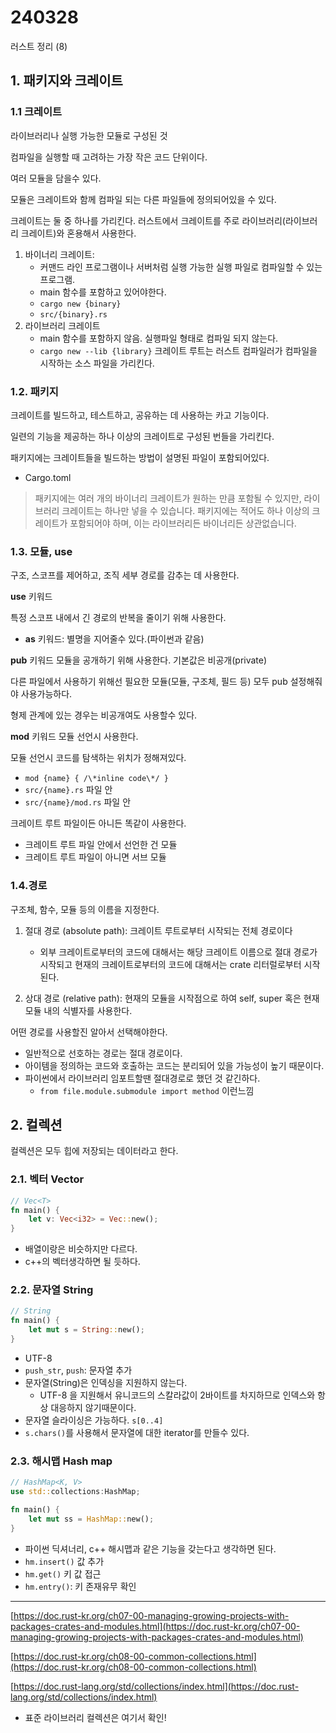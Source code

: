 # 240328

러스트 정리 (8)

## 1. 패키지와 크레이트

### 1.1 크레이트
라이브러리나 실행 가능한 모듈로 구성된 것

컴파일을 실행할 때 고려하는 가장 작은 코드 단위이다.

여러 모듈을 담을수 있다.

모듈은 크레이트와 함께 컴파일 되는 다른 파일들에 정의되어있을 수 있다.

크레이트는 둘 중 하나를 가리킨다. 러스트에서 크레이트를 주로 라이브러리(라이브러리 크레이트)와 혼용해서 사용한다.

1. 바이너리 크레이트: 
   - 커맨드 라인 프로그램이나 서버처럼 실행 가능한 실행 파일로 컴파일할 수 있는 프로그램.
   - main 함수를 포함하고 있어야한다.
   - `cargo new {binary}`
   - `src/{binary}.rs`
2. 라이브러리 크레이트
   -  main 함수를 포함하지 않음. 실행파일 형태로 컴파일 되지 않는다.
   - `cargo new --lib {library}`
크레이트 루트는 러스트 컴파일러가 컴파일을 시작하는 소스 파일을 가리킨다.

### 1.2. 패키지
크레이트를 빌드하고, 테스트하고, 공유하는 데 사용하는 카고 기능이다. 

일련의 기능을 제공하는 하나 이상의 크레이트로 구성된 번들을 가리킨다.

패키지에는 크레이트들을 빌드하는 방법이 설명된 파일이 포함되어있다.
- Cargo.toml


> 패키지에는 여러 개의 바이너리 크레이트가 원하는 만큼 포함될 수 있지만, 라이브러리 크레이트는 하나만 넣을 수 있습니다. 패키지에는 적어도 하나 이상의 크레이트가 포함되어야 하며, 이는 라이브러리든 바이너리든 상관없습니다.

### 1.3. 모듈, use
구조, 스코프를 제어하고, 조직 세부 경로를 감추는 데 사용한다. 

**use** 키워드

특정 스코프 내에서 긴 경로의 반복을 줄이기 위해 사용한다.
- **as** 키워드: 별명을 지어줄수 있다.(파이썬과 같음)

**pub** 키워드
모듈을 공개하기 위해 사용한다. 기본값은 비공개(private)

다른 파일에서 사용하기 위해선 필요한 모듈(모듈, 구조체, 필드 등) 모두 pub 설정해줘야 사용가능하다.

형제 관계에 있는 경우는 비공개여도 사용할수 있다.

**mod** 키워드
모듈 선언시 사용한다.

모듈 선언시 코드를 탐색하는 위치가 정해져있다.
- `mod {name} { /\*inline code\*/ }`
- `src/{name}.rs` 파일 안
- `src/{name}/mod.rs` 파일 안

크레이트 루트 파일이든 아니든 똑같이 사용한다.
- 크레이트 루트 파일 안에서 선언한 건 모듈
- 크레이트 루트 파일이 아니면 서브 모듈

### 1.4.경로
구조체, 함수, 모듈 등의 이름을 지정한다.

1. 절대 경로 (absolute path): 크레이트 루트로부터 시작되는 전체 경로이다
   - 외부 크레이트로부터의 코드에 대해서는 해당 크레이트 이름으로 절대 경로가 시작되고 현재의 크레이트로부터의 코드에 대해서는 crate 리터럴로부터 시작된다.

2. 상대 경로 (relative path): 현재의 모듈을 시작점으로 하여 self, super 혹은 현재 모듈 내의 식별자를 사용한다.

어떤 경로를 사용할진 알아서 선택해야한다.
   - 일반적으로 선호하는 경로는 절대 경로이다.
   - 아이템을 정의하는 코드와 호출하는 코드는 분리되어 있을 가능성이 높기 때문이다.
   - 파이썬에서 라이브러리 임포트할땐 절대경로로 했던 것 같긴하다. 
     - `from file.module.submodule import method` 이런느낌
    
## 2. 컬렉션

컬렉션은 모두 힙에 저장되는 데이터라고 한다.

### 2.1. 벡터 Vector

```rust
// Vec<T>
fn main() {
    let v: Vec<i32> = Vec::new();
}
```

- 배열이랑은 비슷하지만 다르다.
- c++의 벡터생각하면 될 듯하다.

### 2.2. 문자열 String

```rust
// String
fn main() {
    let mut s = String::new();
}
```
- UTF-8
- `push_str`, `push`: 문자열 추가
- 문자열(String)은 인덱싱을 지원하지 않는다.
   - UTF-8 을 지원해서 유니코드의 스칼라값이 2바이트를 차지하므로 인덱스와 항상 대응하지 않기때문이다.
- 문자열 슬라이싱은 가능하다. `s[0..4]`
- `s.chars()`를 사용해서 문자열에 대한 iterator를 만들수 있다.

### 2.3. 해시맵 Hash map

```rust
// HashMap<K, V>
use std::collections:HashMap;

fn main() {
    let mut ss = HashMap::new();
}
```

- 파이썬 딕셔너리, c++ 해시맵과 같은 기능을 갖는다고 생각하면 된다.
- `hm.insert()` 값 추가 
- `hm.get()` 키 값 접근
- `hm.entry()`: 키 존재유무 확인 


---

[https://doc.rust-kr.org/ch07-00-managing-growing-projects-with-packages-crates-and-modules.html](https://doc.rust-kr.org/ch07-00-managing-growing-projects-with-packages-crates-and-modules.html)

[https://doc.rust-kr.org/ch08-00-common-collections.html](https://doc.rust-kr.org/ch08-00-common-collections.html)

[https://doc.rust-lang.org/std/collections/index.html](https://doc.rust-lang.org/std/collections/index.html)

- 표준 라이브러리 컬렉션은 여기서 확인!
